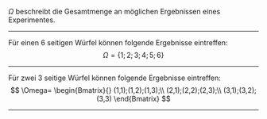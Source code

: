 $\Omega$ beschreibt die Gesamtmenge an möglichen Ergebnissen eines Experimentes.

---
Für einen $6$ seitigen Würfel können folgende Ergebnisse eintreffen:
$$
\Omega=\{1;2;3;4;5;6\}
$$

---
Für zwei $3$ seitige Würfel können folgende Ergebnisse eintreffen:
$$
\Omega=
\begin{Bmatrix}{}
	(1,1);(1,2);(1,3);\\
	(2,1);(2,2);(2,3);\\
	(3,1);(3,2);(3,3)
\end{Bmatrix}
$$

---